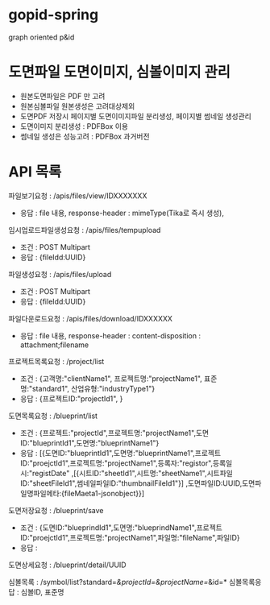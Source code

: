 # gopid-spring
graph oriented p&amp;id

# 도면파일 도면이미지, 심볼이미지 관리 
- 원본도면파일은 PDF 만 고려
- 원본심볼파일 원본생성은 고려대상제외
- 도면PDF 저장시 페이지별 도면이미지파일 분리생성, 페이지별 썸네일 생성관리
- 도면이미지 분리생성 : PDFBox 이용
- 썸네일 생성은 성능고려 : PDFBox 과거버전


# API 목록
파일보기요청 : /apis/files/view/IDXXXXXXX
  - 응답 : file 내용, response-header : mimeType(Tika로 즉시 생성), 

임시업로드파일생성요청 : /apis/files/tempupload
  - 조건 : POST Multipart
  - 응답 : {fileIdd:UUID}

파일생성요청 : /apis/files/upload
  - 조건 : POST Multipart
  - 응답 : {fileIdd:UUID}

파일다운로드요청 : /apis/files/download/IDXXXXXX
  - 응답 : file 내용, response-header : content-disposition : attachment;filename

프로젝트목록요청 : /project/list
  - 조건 : {고객명:"clientName1", 프로젝트명:"projectName1", 표준명:"standard1", 산업유형:"industryType1"}
  - 응답 : {프로젝트ID:"projectId1", }

도면목록요청 : /blueprint/list
 - 조건 : {프로젝트:"projectId",프로젝트명:"projectName1",도면ID:"blueprintId1",도면명:"blueprintName1"}
 - 응답 : [{도면ID:"blueprintId1",도면명:"blueprintName1",프로젝트ID:"proejctId1",프로젝트명:"projectName1",등록자:"registor",등록일시:"registDate"
          ,[{시트ID:"sheetId1",시트명:"sheetName1",시트파일ID:"sheetFileId1",썸네일파일ID:"thumbnailFileId1"}]
          ,도면파일ID:UUID,도면파일명파일메타:{fileMaeta1-jsonobject}}]

도면저장요청 : /blueprint/save
 - 조건 : {도면ID:"blueprindId1",도면명:"blueprindName1",프로젝트ID:"proejctId1",프로젝트명:"projectName1",파일명:"fileName",파일ID}
 - 응답 :

도면상세요청 : /blueprint/detail/UUID

심볼목록 : /symbol/list?standard=*&projectId=&projectName=*&id=*
심볼목록응답 : 심볼ID, 표준명












